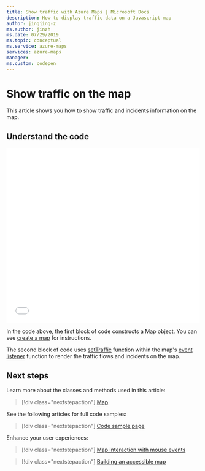 ```yaml
---
title: Show traffic with Azure Maps | Microsoft Docs
description: How to display traffic data on a Javascript map
author: jingjing-z
ms.author: jinzh
ms.date: 07/29/2019
ms.topic: conceptual
ms.service: azure-maps
services: azure-maps
manager: 
ms.custom: codepen
---
```


# Show traffic on the map

This article shows you how to show traffic and incidents information on the map.

## Understand the code

<iframe height='456' scrolling='no' title='Show traffic on a map' src='//codepen.io/azuremaps/embed/WMLRPw/?height=456&theme-id=0&default-tab=js,result&embed-version=2&editable=true' frameborder='no' allowtransparency='true' allowfullscreen='true' style='width: 100%;'>See the Pen <a href='https://codepen.io/azuremaps/pen/WMLRPw/'>Show traffic on a map</a> by Azure Maps (<a href='https://codepen.io/azuremaps'>@azuremaps</a>) on <a href='https://codepen.io'>CodePen</a>.
</iframe>

In the code above, the first block of code constructs a Map object. You can see [create a map](map-create.md) for instructions.

The second block of code uses [setTraffic](https://docs.microsoft.com/javascript/api/azure-maps-control/atlas.map?view=azure-iot-typescript-latest) function within the map's [event listener](https://docs.microsoft.com/javascript/api/azure-maps-control/atlas.map?view=azure-iot-typescript-latest#events) function to render the traffic flows and incidents on the map.

## Next steps

Learn more about the classes and methods used in this article:

> [!div class="nextstepaction"]
> [Map](https://docs.microsoft.com/javascript/api/azure-maps-control/atlas.map?view=azure-iot-typescript-latest)

See the following articles for full code samples:

> [!div class="nextstepaction"]
> [Code sample page](https://aka.ms/AzureMapsSamples)

Enhance your user experiences:

> [!div class="nextstepaction"]
> [Map interaction with mouse events](./map-events.md)

> [!div class="nextstepaction"]
> [Building an accessible map](./map-accessibility.md)
